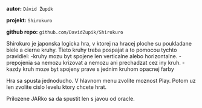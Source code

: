 **autor:** `Dávid Župík`

**projekt:** `Shirokuro`

**github repo:** `github.com/DavidZupik/Shirokuro`

Shirokuro je japonska logicka hra,
v ktorej na hracej ploche su poukladane biele a cierne kruhy.
Tieto kruhy treba pospajat a to pomocou tychto pravidiel:
                    -kruhy mozu byt spojene len verticalne alebo horizontalne.
                    -prepojenia sa nemozu krizovat a nemozu ani prechadzat cez iny kruh.
                    -kazdy kruh moze byt spojeny prave s jednim kruhom opacnej farby

Hra sa spusta jednoducho. V hlavnom menu zvolite moznost Play.
Potom uz len zvolite cislo levelu ktory chcete hrat.

Prilozene JARko sa da spustit len s javou od oracle.
